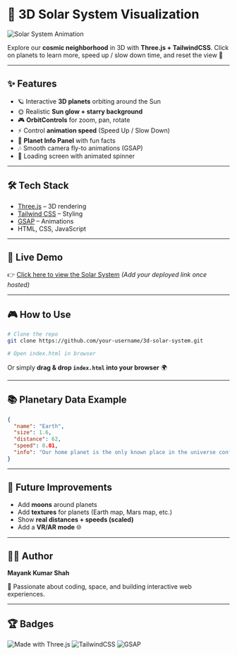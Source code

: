 # 🌌 3D Solar System Visualization

![Solar System Animation](https://media.giphy.com/media/l0HU7Q0Dy7zRZ9V3G/giphy.gif)

Explore our **cosmic neighborhood** in 3D with **Three.js + TailwindCSS**.
Click on planets to learn more, speed up / slow down time, and reset the view 🚀

---

## ✨ Features

* 🪐 Interactive **3D planets** orbiting around the Sun
* 🌞 Realistic **Sun glow + starry background**
* 🎮 **OrbitControls** for zoom, pan, rotate
* ⚡ Control **animation speed** (Speed Up / Slow Down)
* 📖 **Planet Info Panel** with fun facts
* 🎶 Smooth camera fly-to animations (GSAP)
* 🌟 Loading screen with animated spinner

---

## 🛠️ Tech Stack

* [Three.js](https://threejs.org/) – 3D rendering
* [Tailwind CSS](https://tailwindcss.com/) – Styling
* [GSAP](https://greensock.com/gsap/) – Animations
* HTML, CSS, JavaScript

---

## 🚀 Live Demo

👉 [Click here to view the Solar System](#) *(Add your deployed link once hosted)*

---



## 🎮 How to Use

```bash
# Clone the repo
git clone https://github.com/your-username/3d-solar-system.git

# Open index.html in browser
```

Or simply **drag & drop `index.html` into your browser** 🌍

---

## 📚 Planetary Data Example

```json
{
  "name": "Earth",
  "size": 1.6,
  "distance": 62,
  "speed": 0.01,
  "info": "Our home planet is the only known place in the universe confirmed to host life."
}
```

---

## 🌌 Future Improvements

* Add **moons** around planets
* Add **textures** for planets (Earth map, Mars map, etc.)
* Show **real distances + speeds (scaled)**
* Add a **VR/AR mode** 🌐

---

## 👨‍💻 Author

**Mayank Kumar Shah**

🚀 Passionate about coding, space, and building interactive web experiences.

---

## 🏆 Badges

![Made with Three.js](https://img.shields.io/badge/Made%20with-Three.js-000?logo=three.js)
![TailwindCSS](https://img.shields.io/badge/Styled%20with-TailwindCSS-38B2AC?logo=tailwind-css)
![GSAP](https://img.shields.io/badge/Animated%20with-GSAP-88CE02?logo=greensock)
